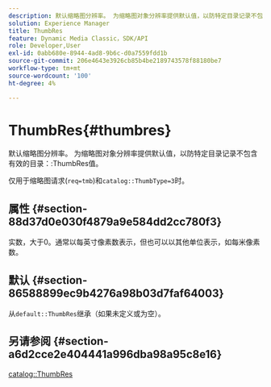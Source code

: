 ```yaml
---
description: 默认缩略图分辨率。 为缩略图对象分辨率提供默认值，以防特定目录记录不包含有效的目录ThumbRes值。
solution: Experience Manager
title: ThumbRes
feature: Dynamic Media Classic，SDK/API
role: Developer,User
exl-id: 0abb680e-8944-4ad8-9b6c-d0a7559fdd1b
source-git-commit: 206e4643e3926cb85b4be2189743578f88180be7
workflow-type: tm+mt
source-wordcount: '100'
ht-degree: 4%

---
```


# ThumbRes{#thumbres}

默认缩略图分辨率。 为缩略图对象分辨率提供默认值，以防特定目录记录不包含有效的目录：:ThumbRes值。

仅用于缩略图请求(`req=tmb`)和`catalog::ThumbType=3`时。

## 属性 {#section-88d37d0e030f4879a9e584dd2cc780f3}

实数，大于0。通常以每英寸像素数表示，但也可以以其他单位表示，如每米像素数。

## 默认 {#section-86588899ec9b4276a98b03d7faf64003}

从`default::ThumbRes`继承（如果未定义或为空）。

## 另请参阅 {#section-a6d2cce2e404441a996dba98a95c8e16}

[catalog::ThumbRes](../../../../../is-api/image-catalog/image-serving-api-ref/c-image-catalog-reference/c-image-svg-data-reference/c-image-data-reference/r-thumbres-cat.md#reference-eedb9991397347c3bed5bd0a785c4c69)
